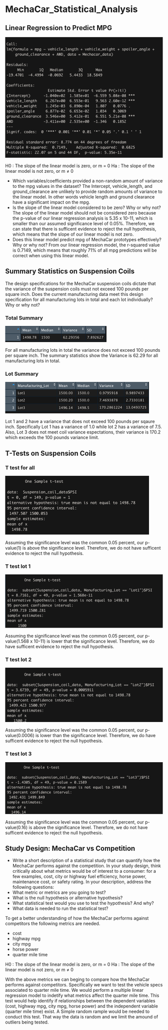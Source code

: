 # MechaCar_Statistical_Analysis

## Linear Regression to Predict MPG
![Mpg Summary Statistics](/images/mpg_linear_regression.png)

H0 : The slope of the linear model is zero, or m = 0
Ha : The slope of the linear model is not zero, or m ≠ 0

- Which variables/coefficients provided a non-random amount of variance to the mpg values in the dataset?
The Intercept, vehicle_length, and ground_clearance are unlikely to provide random amounts of variance to the linear model. In other words vehicle length and ground clearance have a significant impact on the mpg.
- Is the slope of the linear model considered to be zero? Why or why not?
The slope of the linear model should not be considered zero because the p-value of our linear regression analysis is 5.35 x 10-11, which is smaller than our assumed significance level of 0.05%. Therefore, we can state that there is sufficent evidence to reject the null hypothesis, which means that the slope of our linear model is not zero. 
- Does this linear model predict mpg of MechaCar prototypes effectively? Why or why not?
From our linear regression model, the r-squared value is 0.7149, which means that roughly 71% of all mpg predictions will be correct when using this linear model.

## Summary Statistics on Suspension Coils

The design specifications for the MechaCar suspension coils dictate that the variance of the suspension coils must not exceed 100 pounds per square inch. Does the current manufacturing data meet this design specification for all manufacturing lots in total and each lot individually? Why or why not?

### Total Summary
![Total Summary Statistics](/images/total_summary2.png)

For all manufacturing lots in total the variance does not exceed 100 pounds per square inch. The summary statistics show the Variance is 62.29 for all manufacturing lots in total.

### Lot Summary
![Lot Summary Statistics](/images/lot_summary2.png)

Lot 1 and 2 have a variance that does not exceed 100 pounds per sqaure inch. Specifically Lot 1 has a variance of 1.0 while lot 2 has a variance of 7.5. Also, Lot 3 does not meet coil variance espectations, their variance is 170.2 which exceeds the 100 pounds variance limit.


## T-Tests on Suspension Coils
### T test for all
![t test for all](/images/t_test_for_all.png)

Assuming the significance level was the common 0.05 percent, our p-value(1) is above the significance level. Therefore, we do not have sufficent evidence to reject the null hypothesis.

### T test lot 1
![t test lot1](/images/t_test_lot1.png)

Assuming the significance level was the common 0.05 percent, our p-value(1.568 x 10-11) is lower that the significance level. Therefore, we do have sufficent evidence to reject the null hypothesis.

### T test lot 2
![t test lot2](/images/t_test_lot2.png)

Assuming the significance level was the common 0.05 percent, our p-value(0.0006) is lower than the significance level. Therefore, we do have sufficent evidence to reject the null hypothesis.

### T test lot 3
![t test lot3](/images/t_test_lot3.png)

Assuming the significance level was the common 0.05 percent, our p-value(0.16) is above the significance level. Therefore, we do not have sufficent evidence to reject the null hypothesis.

## Study Design: MechaCar vs Competition

- Write a short description of a statistical study that can quantify how the MechaCar performs against the competition. In your study design, think critically about what metrics would be of interest to a consumer: for a few examples, cost, city or highway fuel efficiency, horse power, maintenance cost, or safety rating.
In your description, address the following questions:
- What metric or metrics are you going to test?
- What is the null hypothesis or alternative hypothesis?
- What statistical test would you use to test the hypothesis? And why?
- What data is needed to run the statistical test?

To get a better understanding of how the MechaCar performs against competitors the following metrics are needed. 
- cost
- highway mpg
- city mpg
- horse power
- quarter mile time


H0 : The slope of the linear model is zero, or m = 0
Ha : The slope of the linear model is not zero, or m ≠ 0

With the above metrics we can beging to compare how the MechaCar performs against competitors. Specifically we want to test the vehicle specs associated to quarter mile time. We would perform a multiple linear regression model to indetify what metrics affect the quarter mile time. This test would help identify if relationships between the dependent variables (cost, highway mpg, city mpg, horse power) and the independent variable (quarter mile time) exist. A Simple random rample would be needed to conduct this test. That way the data is random and we limit the amound of outliers being tested.


